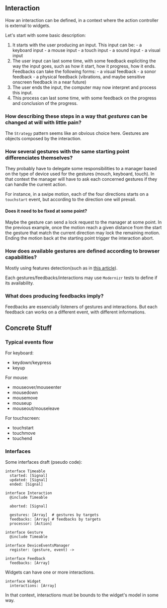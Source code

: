 
## Interaction

How an interaction can be defined, in a context where the action
controller is external to widgets.

Let's start with some basic description:

  1. It starts with the user producing an input. This input can be:
    - a keyboard input
    - a mouse input
    - a touch input
    - a sound input
    - a visual input
  2. The user input can last some time, with some feedback expliciting
     the way the input goes, such as how it start, how it progress, how
     it ends. Feedbacks can take the following forms:
    - a visual feedback
    - a sonor feedback
    - a physical feedback (vibrations, and maybe sensitive onscreen
      feedback in a near future)
  3. The user ends the input, the computer may now interpret and process
     this input.
  4. This process can last some time, with some feedback on the progress
     and conclusion of the progress.

### How describing these steps in a way that *gestures* can be changed at will with little pain?

The `Strategy` pattern seems like an obvious choice here. Gestures are objects
composed by the interaction.

### How several gestures with the same starting point differenciates themselves?

They probably have to delegate some responsibilities to a manager based
on the type of device used for the gestures (mouch, keyboard, touch).
In that context the manager will have to ask each concerned gestures if
they can handle the current action.

For instance, in a swipe motion, each of the four directions starts on
a `touchstart` event, but according to the direction one will prevail.

#### Does it need to be fixed at some point?

Maybe the gesture can send a lock request to the manager at some point.
In the previous example, once the motion reach a given distance from the
start the gesture that match the current direction may lock the remaining
motion. Ending the motion back at the starting point trigger the interaction
abort.

### How does available gestures are defined according to browser capabilities?

Mostly using features detection(such as in [this article](http://perfectionkills.com/detecting-event-support-without-browser-sniffing/)).

Each gestures/feedbacks/interactions may use `Modernizr` tests to define if its availability.

### What does producing feedbacks imply?

Feedbacks are essencially listeners of gestures and interactions. But each feedback can works on a different event, with different informations.

## Concrete Stuff

### Typical events flow

For keyboard:

  - keydown/keypress
  - keyup

For mouse:

  - mouseover/mouseenter
  - mousedown
  - mousemove
  - mouseup
  - mouseout/mouseleave

For touchscreen:

  - touchstart
  - touchmove
  - touchend

### Interfaces

Some interfaces draft (pseudo code):

    interface Timeable
      started: [Signal]
      updated: [Signal]
      ended: [Signal]

    interface Interaction
      @include Timeable

      aborted: [Signal]

      gestures: [Array]  # gestures by targets
      feedbacks: [Array] # feedbacks by targets
      processor: [Action]

    interface Gesture
      @include Timeable

    interface DeviceEventsManager
      register: (gesture, event) ->

    interface Feedback
      feedbacks: [Array]

Widgets can have one or more interactions.

    interface Widget
      interactions: [Array]

In that context, interactions must be bounds to the widget's model
in some way.


